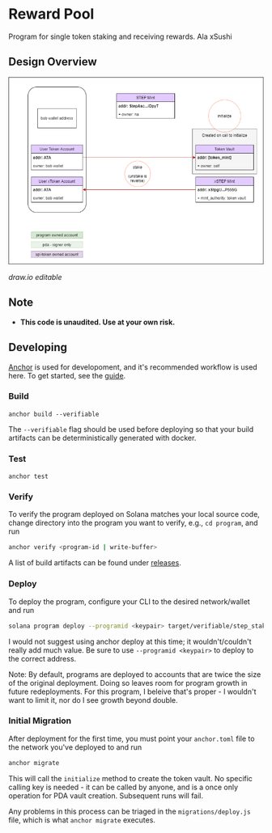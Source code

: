 # Reward Pool

Program for single token staking and receiving rewards. Ala xSushi

## Design Overview

![step-staking overview](https://github.com/step-finance/step-staking/blob/main/account-design.png)

*draw.io editable*

## Note

- **This code is unaudited. Use at your own risk.**

## Developing

[Anchor](https://github.com/project-serum/anchor) is used for developoment, and it's
recommended workflow is used here. To get started, see the [guide](https://project-serum.github.io/anchor/getting-started/introduction.html).

### Build

```
anchor build --verifiable
```

The `--verifiable` flag should be used before deploying so that your build artifacts
can be deterministically generated with docker.

### Test

```
anchor test
```

### Verify

To verify the program deployed on Solana matches your local source code, change directory
into the program you want to verify, e.g., `cd program`, and run

```bash
anchor verify <program-id | write-buffer>
```

A list of build artifacts can be found under [releases](https://github.com/step-finance/reward-pool/releases).

### Deploy

To deploy the program, configure your CLI to the desired network/wallet and run 

```bash
solana program deploy --programid <keypair> target/verifiable/step_staking.so
```

I would not suggest using anchor deploy at this time; it wouldn't/couldn't really add much value.  Be sure to use `--programid <keypair>` to deploy to the correct address.

Note: By default, programs are deployed to accounts that are twice the size of the original deployment. Doing so leaves room for program growth in future redeployments. For this program, I beleive that's proper - I wouldn't want to limit it, nor do I see growth beyond double.



### Initial Migration

After deployment for the first time, you must point your `anchor.toml` file to the network you've deployed to and run 


```bash
anchor migrate
```

This will call the `initialize` method to create the token vault. No specific calling key is needed - it can be called by anyone, and is a once only operation for PDA vault creation.  Subsequent runs will fail.

Any problems in this process can be triaged in the `migrations/deploy.js` file, which is what `anchor migrate` executes.